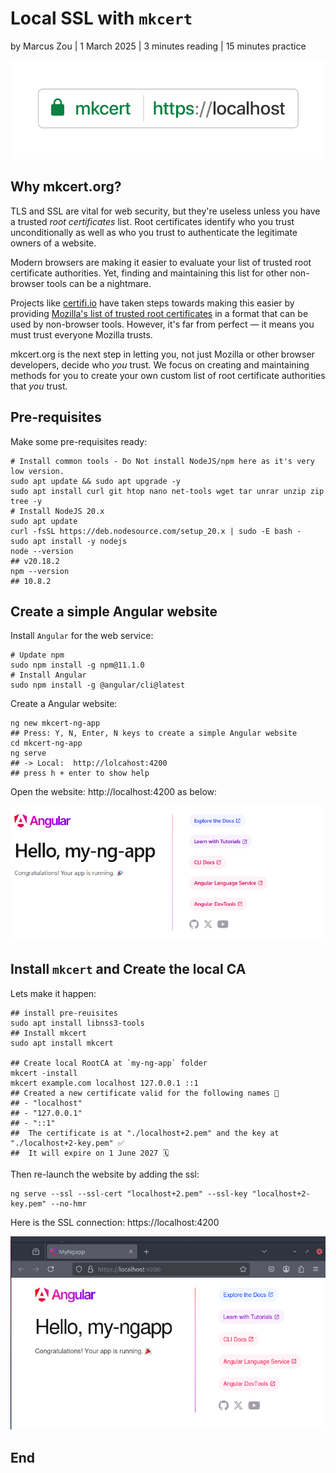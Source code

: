 # Local SSL with `mkcert`

by Marcus Zou | 1 March 2025 | 3 minutes reading | 15 minutes practice

![mkcert-logo](./assets/mkcert-logo.png)

## Why mkcert.org?

TLS and SSL are vital for web security, but they're useless unless you have a trusted *root certificates* list. Root certificates identify who you trust unconditionally as well as who you trust to authenticate the legitimate owners of a website.

Modern browsers are making it easier to evaluate your list of trusted root certificate authorities. Yet, finding and maintaining this list for other non-browser tools can be a nightmare.

Projects like [certifi.io](http://certifi.io/) have taken steps towards making this easier by providing [Mozilla's list of trusted root certificates](https://hg.mozilla.org/mozilla-central/raw-file/tip/security/nss/lib/ckfw/builtins/certdata.txt) in a format that can be used by non-browser tools. However, it's far from perfect — it means you must trust everyone Mozilla trusts.

mkcert.org is the next step in letting you, not just Mozilla or other browser developers, decide who *you* trust. We focus on creating and maintaining methods for you to create your own custom list of root certificate authorities that *you* trust.



## Pre-requisites

Make some pre-requisites ready:

```shell
# Install common tools - Do Not install NodeJS/npm here as it's very low version.
sudo apt update && sudo apt upgrade -y
sudo apt install curl git htop nano net-tools wget tar unrar unzip zip tree -y
# Install NodeJS 20.x
sudo apt update
curl -fsSL https://deb.nodesource.com/setup_20.x | sudo -E bash -
sudo apt install -y nodejs
node --version
## v20.18.2
npm --version
## 10.8.2
```



## Create a simple Angular website

Install `Angular` for the web service:

```shell
# Update npm
sudo npm install -g npm@11.1.0
# Install Angular
sudo npm install -g @angular/cli@latest
```

Create a Angular website:

```shell
ng new mkcert-ng-app
## Press: Y, N, Enter, N keys to create a simple Angular website
cd mkcert-ng-app
ng serve
## -> Local:  http://lolcahost:4200
## press h + enter to show help
```

Open the website: http://localhost:4200 as below:

![http-conn](./assets/ng-site-http.png)



## Install `mkcert` and Create the local CA

Lets make it happen:

```shell
## install pre-reuisites
sudo apt install libnss3-tools
## Install mkcert
sudo apt install mkcert

## Create local RootCA at `my-ng-app` folder
mkcert -install
mkcert example.com localhost 127.0.0.1 ::1
## Created a new certificate valid for the following names 📜
## - "localhost"
## - "127.0.0.1"
## - "::1"
##  The certificate is at "./localhost+2.pem" and the key at "./localhost+2-key.pem" ✅
##  It will expire on 1 June 2027 🗓
```

Then re-launch the website by adding the ssl:

```shell
ng serve --ssl --ssl-cert "localhost+2.pem" --ssl-key "localhost+2-key.pem" --no-hmr
```

Here is the SSL connection: https://localhost:4200

![ssl-conn](./assets/ng-site-http-ssl.png)



## End

